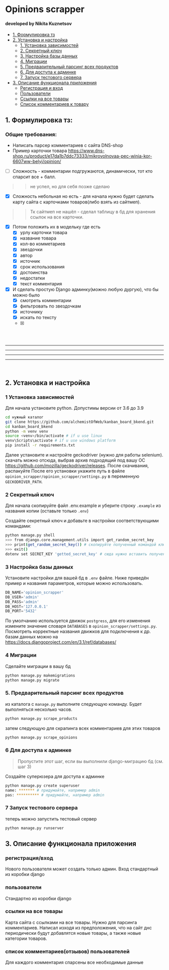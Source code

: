 # Opinions scrapper
#### developed by Nikita Kuznetsov


* [1. Формулировка тз](#task_description)
* [2. Установка и настройка](#setup)
    * [1. Установка зависимостей](#dependences)
    * [2. Секретный ключ](#create_secret_key)
    * [3. Настройка базы данных](#setup_db)
    * [4. Миграции](#migrations)
    * [5. Предварительный парсинг всех продуктов](#scrap_sitemap)
    * [6. Для доступа к админке ](#admin_panel)
    * [7. Запуск тестового сервера](#test_server)
* [3. Описание функционала приложения](#description)
    * [Регистрация и вход](#auth)
    * [Пользователи](#users)
    * [Ссылки на все товары](#products)
    * [Список комментариев к товару](#opinions)


## 1. Формулировка тз:
<a name="task_description"></a> 


### Общие требования: 

* Написать парсер комментариев с сайта DNS-shop
* Пример карточки товара https://www.dns-shop.ru/product/e17da1b7ddc73333/mikrovolnovaa-pec-winia-kor-6607ww-belyj/opinion/

* [ ] Сложность - комментарии подгружаются, динамически, тот кто спарсит все + балл.
>> не успел, но для себя позже сделаю
* [x] Сложность небольная но есть - для начала нужно будет сделать карту сайта с карточками товаров(либо взять из сайтмеп).
>> Тк сайтмеп не нашёл - сделал таблицу в бд для хранения ссылок на все карточки.
* [x] Потом положить их в модельку где есть
    * [x] урлу карточки товара
    * [x] название товара
    * [x] кол-во комметариев
    * [x] звездочки
    * [x] автор
    * [x] источник
    * [x] срок использования
    * [x] достоинства
    * [x] недостатки
    * [x] текст комментария
* [x] И сделать простую Django админку(можно любую дургую), что бы можно было
    * [x] смотреть комментарии
    * [x] фильтровать по звездочкам
    * [x] источнику
    * [x] искать по тексту
    * [x]


<br><br>

---
---
---
---

<br>  

## 2. Установка и настройка
<a name="setup"></a> 

### 1 Установка зависимостей
<a name="dependences"></a> 

Для начала установите python.
Допустимы версии от 3.6 до 3.9


```bash
cd нужный каталог
git clone https://github.com/alchemistOfWeb/kanban_board_bkend.git
cd kanban_board_bkend
python -m venv venv
source <venv>/bin/activate # if u use linux
venv\Scripts\activate # if u use windows platform
pip install -r requirements.txt
```

Далее установите и настройте geckodriver (нужно для работы selenium).
скачать можно отсюда, выбрав архив подходящий под вашу ОС https://github.com/mozilla/geckodriver/releases. После скачивания, распакуйте
После его установки укажите путь в файле `opinion_scrapper/opinion_scrapper/settings.py` в переменную `GECKODRIVER_PATH`.


### 2 Секретный ключ
<a name="create_secret_key"></a> 

Для начала скопируйте файл .env.example и уберите строку `.example` из названия копии (оставьте только `.env`)

Создайте секретный ключ и добавьте в настройки соответствующими командами:
```bash
python manage.py shell
>>> from django.core.management.utils import get_random_secret_key
>>> print(get_random_secret_key()) # скопируйте полученный командой ключ
>>> exit()
dotenv set SECRET_KEY 'getted_secret_key' # сюда нужно вставить полученный ключ
```

### 3 Настройка базы данных
<a name="setup_db"></a> 

Установите настройки для вашей бд в `.env` файле. Ниже приведён пример и названия параметров, которые можно использовать. 
```py
DB_NAME='opinion_scrapper'
DB_USER='admin'
DB_PASS='admin'
DB_HOST='127.0.0.1'
DB_PORT='5432'
```
По умолчанию используется движок `postgress`, для его изменения измените значение словаря `DATABASES` в `opinion_scrapper/settings.py`.
Посмотреть корректные названия движков для подключения к др. базам данных можно на https://docs.djangoproject.com/en/3.1/ref/databases/

### 4 Миграции
<a name="migrations"></a> 

Сделайте миграции в вашу бд
```bash
python manage.py makemigrations
python manage.py migrate
```

### 5. Предварительный парсинг всех продуктов 
<a name="scrap_sitemap"></a> 

из каталога с `manage.py` выполните следующую команду. Будет выполняться несколько часов.
```bash
python manage.py scrape_products
```
затем следующую для скрапинга всех комментариев для этих товаров
```bash
python manage.py scrape_opinions
```


### 6 Для доступа к админке 
<a name="admin_panel"></a> 

> Пропустите этот шаг, если вы выполнили django-миграцию бд (см. шаг 3)

Создайте суперюзера для доступа к админке
```bash
python manage.py create superuser
name: ******* # придумайте, например admin
pas: ********** # придумайте, например admin
```

### 7 Запуск тестового сервера
<a name="test_server"></a> 

теперь можно запустить тестовый сервер
```bash
python manage.py runserver
```

## 3. Описание функционала приложения
<a name="description"></a> 

### регистрация/вход
<a name="auth"></a> 

Нового пользователя может создать только админ. Вход стандартный из коробки django


### пользователи
<a name="users"></a> 

Cтандартно из коробки django

### ссылки на все товары
<a name="products"></a>

Карта сайта с ссылками на все товары. Нужно для парсинга комментариев.
Написал изходя из предположения, что на сайт днс периодически будут добавлятся новые товары, а также новые категории товаров.

### список комментариев(отзывов) пользователей
<a name="opinions"></a>

Для каждого комментария спарсены все необходимые данные